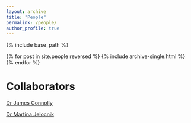 ```yaml
---
layout: archive
title: "People"
permalink: /people/
author_profile: true
---
```


{% include base_path %}

{% for post in site.people reversed %}
  {% include archive-single.html %}
{% endfor %}




Collaborators
======
[Dr James Connolly](https://www.ncl.ac.uk/medical-sciences/people/profile/jamesconnolly2.html)

[Dr Martina Jelocnik](https://www.usc.edu.au/staff/dr-martina-jelocnik)
